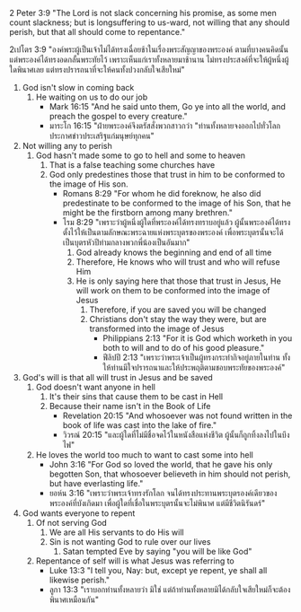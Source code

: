 2 Peter 3:9 "The Lord is not slack concerning his promise, as some men count slackness; but is longsuffering to us-ward, not willing that any should perish, but that all should come to repentance."

2เปโตร 3:9 "องค์พระผู้เป็นเจ้าไม่ได้ทรงเฉื่อยช้าในเรื่องพระสัญญาของพระองค์ ตามที่บางคนคิดนั้น แต่พระองค์ได้ทรงอดกลั้นพระทัยไว้ เพราะเห็นแก่เราทั้งหลายมาช้านาน ไม่ทรงประสงค์ที่จะให้ผู้หนึ่งผู้ใดพินาศเลย แต่ทรงปรารถนาที่จะให้คนทั้งปวงกลับใจเสียใหม่"

1. God isn't slow in coming back
	1. He waiting on us to do our job
		- Mark 16:15 "And he said unto them, Go ye into all the world, and preach the gospel to every creature."
		- มาระโก 16:15 "ฝ่ายพระองค์จึงตรัสสั่งพวกสาวกว่า "ท่านทั้งหลายจงออกไปทั่วโลกประกาศข่าวประเสริฐแก่มนุษย์ทุกคน"
2. Not willing any to perish
	1. God hasn't made some to go to hell and some to heaven
		1. That is a false teaching some churches have
		2. God only predestines those that trust in him to be conformed to the image of His son.
			- Romans 8:29 "For whom he did foreknow, he also did predestinate to be conformed to the image of his Son, that he might be the firstborn among many brethren."
			- โรม 8:29 "เพราะว่าผู้หนึ่งผู้ใดที่พระองค์ได้ทรงทราบอยู่แล้ว ผู้นั้นพระองค์ได้ทรงตั้งไว้ให้เป็นตามลักษณะพระฉายแห่งพระบุตรของพระองค์ เพื่อพระบุตรนั้นจะได้เป็นบุตรหัวปีท่ามกลางพวกพี่น้องเป็นอันมาก"
				1. God already knows the beginning and end of all time
				2. Therefore, He knows who will trust and who will refuse Him
				3. He is only saying here that those that trust in Jesus, He will work on them to be conformed into the image of Jesus
					1. Therefore, if you are saved you will be changed
					2. Christians don't stay the way they were, but are transformed into the image of Jesus
						- Philippians 2:13 "For it is God which worketh in you both to will and to do of his good pleasure."
						- ฟีลิปปี 2:13 "เพราะว่าพระเจ้าเป็นผู้ทรงกระทำกิจอยู่ภายในท่าน ทั้งให้ท่านมีใจปรารถนาและให้ประพฤติตามชอบพระทัยของพระองค์"
3. God's will is that all will trust in Jesus and be saved
	1. God doesn't want anyone in hell
		1. It's their sins that cause them to be cast in Hell
		2. Because their name isn't in the Book of Life
			- Revelation 20:15 "And whosoever was not found written in the book of life was cast into the lake of fire."
			- วิวรณ์ 20:15 "และผู้ใดที่ไม่มีชื่อจดไว้ในหนังสือแห่งชีวิต ผู้นั้นก็ถูกทิ้งลงไปในบึงไฟ"
	2. He loves the world too much to want to cast some into hell
		- John 3:16 "For God so loved the world, that he gave his only begotten Son, that whosoever believeth in him should not perish, but have everlasting life."
		- ยอห์น 3:16 "เพราะว่าพระเจ้าทรงรักโลก จนได้ทรงประทานพระบุตรองค์เดียวของพระองค์ที่บังเกิดมา เพื่อผู้ใดที่เชื่อในพระบุตรนั้นจะไม่พินาศ แต่มีชีวิตนิรันดร์"
4. God wants everyone to repent
	1. Of not serving God
		1. We are all His servants to do His will
		2. Sin is not wanting God to rule over our lives
			1. Satan tempted Eve by saying "you will be like God"
	2. Repentance of self will is what Jesus was referring to
		- Luke 13:3 "I tell you, Nay: but, except ye repent, ye shall all likewise perish."
		- ลูกา 13:3 "เราบอกท่านทั้งหลายว่า มิใช่ แต่ถ้าท่านทั้งหลายมิได้กลับใจเสียใหม่ก็จะต้องพินาศเหมือนกัน"

